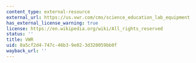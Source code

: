 ```yaml
---
content_type: external-resource
external_url: https://us.vwr.com/cms/science_education_lab_equipment
has_external_license_warning: true
license: https://en.wikipedia.org/wiki/All_rights_reserved
status: ''
title: VWR
uid: 8a5cf2d4-747c-46b3-9e02-3d320059bb0f
wayback_url: ''
---
```

